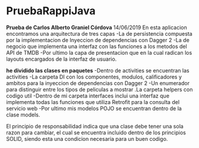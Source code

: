 # PruebaRappiJava
**Prueba de Carlos Alberto Graniel Córdova**
14/06/2019
En esta aplicacion encontramos una arquitectura de tres capas
-La de persistencia compuesta por la implementacion de Inyeccion de dependencias con Dagger 2
-La de negocio que implementa una interfaz con las funciones a los metodos del API de TMDB
-Por ultimo la capa de presentacion que en la cual radican los layouts encargados de la interfaz de usuario.

**he dividido las clases en paquetes**
-Dentro de activities se encuentran las activities
-La carpeta DI con los componentes, modulos, calificadores y ambitos para la inyeccion de dependencias con Dagger 2
-Un enumerador para distinguir entre los tipos de peliculas a mostrar
.La carpeta helpers con codigo util
-Dentro de mi carpeta interfaces inclui una interfaz que implementa todas las funciones que utiliza Retrofit para la consulta del servicio web
-Por ultimo mis modelos POJO se encuentran dentro de la clase models.

El principio de responsabilidad indica que una clase debe tener una sola razon para cambiar,
el cual se encuentra incluido dentro de los principios SOLID, siendo esta una condicion necesaria 
para un buen codigo.

